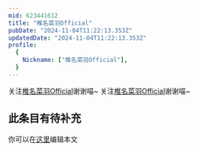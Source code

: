 ```yaml
---
mid: 623441612
title: "椎名菜羽Official"
pubDate: "2024-11-04T11:22:13.353Z"
updatedDate: "2024-11-04T11:22:13.353Z"
profile:
  {
    Nickname: ["椎名菜羽Official"],
  }
---
```


关注[椎名菜羽Official](https://space.bilibili.com/623441612)谢谢喵~ 关注[椎名菜羽Official](https://space.bilibili.com/623441612)谢谢喵~

## 此条目有待补充
你可以在[这里](https://github.com/Yuhanawa/VTuber.ICU-Content/edit/master/v/椎名菜羽Official/index.md)编辑本文
